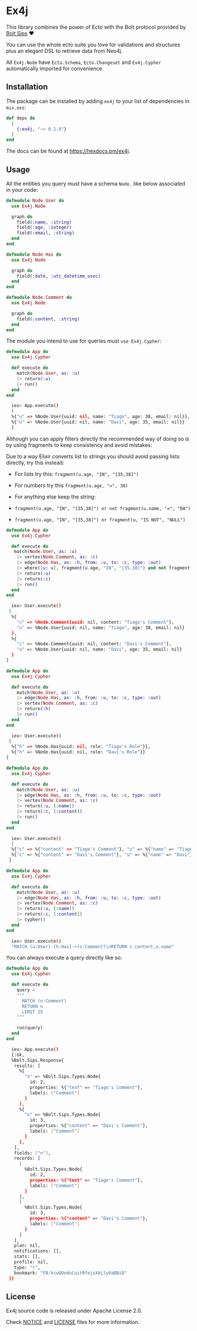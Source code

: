 # Ex4j

This library combines the power of Ecto with the Bolt protocol provided by [Bolt Sips](https://github.com/florinpatrascu/bolt_sips) :hearts:

You can use the whole ecto suite you love for validations and structures plus an elegant DSL to retrieve data from Neo4j.

All `Ex4j.Node` have `Ecto.Schema`, `Ecto.Changeset` and `Ex4j.Cypher` automatically imported for convenience.
   
## Installation

The package can be installed by adding `ex4j` to your list of dependencies in `mix.exs`:

```elixir
def deps do
  [
    {:ex4j, "~> 0.1.0"}
  ]
end
```

The docs can be found at <https://hexdocs.pm/ex4j>.

## Usage 

All the entities you query must have a schema `Node.` like below associated in your code:

```elixir
defmodule Node.User do
  use Ex4j.Node

  graph do
    field(:name, :string)
    field(:age, :integer)
    field(:email, :string)
  end
end
```

```elixir
defmodule Node.Has do
  use Ex4j.Node

  graph do
    field(:date, :utc_datetime_usec)
  end
end
```

```elixir
defmodule Node.Comment do
  use Ex4j.Node

  graph do
    field(:content, :string)
  end
end
```

The module you intend to use for queries must `use Ex4j.Cypher`: 

```elixir
defmodule App do
  use Ex4j.Cypher

  def execute do 
    match(Node.User, as: :u)
    |> return(:u)
    |> run()
  end
end
```

```bash
  iex> App.execute()
  [
  %{"u" => %Node.User{uuid: nil, name: "Tiago", age: 38, email: nil}},
  %{"u" => %Node.User{uuid: nil, name: "Davi", age: 35, email: nil}}
  ]
```

Although you can apply filters directly the recommended way of doing so is by using fragments to keep consistency and avoid mistakes: 

Due to a way Elixir converts list to strings you should avoid passing lists directly, try this instead: 

- For lists try this: `fragment(u.age, "IN", "[35,38]")` 
- For numbers try this `fragment(u.age, "=", 38)`
- For anything else keep the string: 

- `fragment(u.age, "IN", "[35,38]") or not fragment(u.name, "=", "DA")`
- `fragment(u.age, "IN", "[35,38]") or fragment(u, "IS NOT", "NULL")`

```elixir
defmodule App do
  use Ex4j.Cypher

  def execute do 
   match(Node.User, as: :u)
    |> vertex(Node.Comment, as: :c)
    |> edge(Node.Has, as: :h, from: :u, to: :c, type: :out)
    |> where([u: u], fragment(u.age, "IN", "[35,38]") and not fragment(u.name, "=", "DA"))
    |> return(:u)
    |> return(:c)
    |> run()
  end
end
```

```bash
  iex> User.execute()
 [
  %{
    "c" => %Node.Comment{uuid: nil, content: "Tiago's Comment"},
    "u" => %Node.User{uuid: nil, name: "Tiago", age: 38, email: nil}
  },
  %{
    "c" => %Node.Comment{uuid: nil, content: "Davi's Comment"},
    "u" => %Node.User{uuid: nil, name: "Davi", age: 35, email: nil}
  }
]
```

```elixir
defmodule App do
  use Ex4j.Cypher

  def execute do 
    match(Node.User, as: :u)
    |> edge(Node.Has, as: :h, from: :u, to: :c, type: :out)
    |> vertex(Node.Comment, as: :c)
    |> return(:h)
    |> run()
  end
end
```

```bash
  iex> User.execute()
 [
  %{"h" => %Node.Has{uuid: nil, role: "Tiago's Role"}},
  %{"h" => %Node.Has{uuid: nil, role: "Davi's Role"}}
]
```


```elixir
defmodule App do
  use Ex4j.Cypher

  def execute do 
    match(Node.User, as: :u)
    |> edge(Node.Has, as: :h, from: :u, to: :c, type: :out)
    |> vertex(Node.Comment, as: :c)
    |> return(:u, [:name])
    |> return(:c, [:content])
    |> run()
  end
end
```

```bash
  iex> User.execute()
  [
  %{"c" => %{"content" => "Tiago's Comment"}, "u" => %{"name" => "Tiago"}},
  %{"c" => %{"content" => "Davi's Comment"}, "u" => %{"name" => "Davi"}}
 ]
```


```elixir
defmodule App do
  use Ex4j.Cypher

  def execute do 
    match(Node.User, as: :u)
    |> edge(Node.Has, as: :h, from: :u, to: :c, type: :out)
    |> vertex(Node.Comment, as: :c)
    |> return(:u, [:name])
    |> return(:c, [:content])
    |> cypher()
  end
end
```

```bash
  iex> User.execute()
  "MATCH (u:User)-[h:Has]->(c:Comment)\nRETURN c.content,u.name"
```

You can always execute a query directly like so: 

```elixir
defmodule App do
  use Ex4j.Cypher

  def execute do
    query = 
    """
      MATCH (n:Comment) 
      RETURN n 
      LIMIT 25
    """

    run(query)
  end
end
```

```bash
  iex> App.execute()
  {:ok,
  %Bolt.Sips.Response{
   results: [
     %{
       "n" => %Bolt.Sips.Types.Node{
         id: 2,
         properties: %{"text" => "Tiago's Comment"},
         labels: ["Comment"]
       }
     },
     %{
       "n" => %Bolt.Sips.Types.Node{
         id: 3,
         properties: %{"content" => "Davi's Comment"},
         labels: ["Comment"]
       }
     },
   ],
   fields: ["n"],
   records: [
     [
       %Bolt.Sips.Types.Node{
         id: 2,
         properties: %{"text" => "Tiago's Comment"},
         labels: ["Comment"]
       }
     ],
     [
       %Bolt.Sips.Types.Node{
         id: 3,
         properties: %{"content" => "Davi's Comment"},
         labels: ["Comment"]
       }
     ]
   ],
   plan: nil,
   notifications: [],
   stats: [],
   profile: nil,
   type: "r",
   bookmark: "FB:kcwQOoduCuitRfejxXkLly0aBBiQ"
 }}
```

## License

Ex4j source code is released under Apache License 2.0.

Check [NOTICE](NOTICE) and [LICENSE](LICENSE) files for more information.
